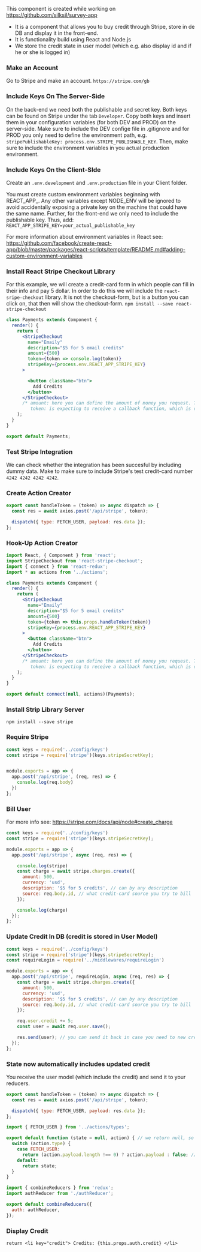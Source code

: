 This component is created while working on https://github.com/silksil/survey-app
- It is a component that allows you to buy credit through Stripe, store in de DB and display it in the front-end.
- It is functionality build using React and Node.js
- We store the credit state in user model (which e.g. also display id and if he or she is logged in)

### Make an Account
Go to Stripe and make an account.
`https://stripe.com/gb`

### Include Keys On The Server-Side
On the back-end we need both the publishable and secret key. Both keys can be found on Stripe under the tab `Developer`. Copy both keys and insert them in your configuration variables (for both DEV and PROD) on the server-side. Make sure to include the DEV confige file in .gitignore and for PROD you only need to define the environment path, e.g. `stripePublishableKey: process.env.STRIPE_PUBLISHABLE_KEY`. Then, make sure to include the environment variables in you actual production environment.

### Include Keys On the Client-SIde
Create an `.env.development` and `.env.production` file in your Client folder. 

You must create custom environment variables beginning with REACT_APP_. Any other variables except NODE_ENV will be ignored to avoid accidentally exposing a private key on the machine that could have the same name. Further, for the front-end we only need to include the publishable key. Thus, add:
`REACT_APP_STRIPE_KEY=your_actual_publishable_key`

For more information about environment variables in React see: https://github.com/facebook/create-react-app/blob/master/packages/react-scripts/template/README.md#adding-custom-environment-variables

### Install React Stripe Checkout Library
For this example, we will create a credit-card form in which people can fill in their info and pay 5 dollar. In order to do this we will include the `react-sripe-checkout` library. It is not the checkout-form, but is a button you can click on, that then will show the checkout-form.
`npm install --save react-stripe-checkout`

```jsx
class Payments extends Component {
  render() {
    return (
      <StripeCheckout
        name="Emaily"
        description="$5 for 5 email credits"
        amount={500}
        token={token => console.log(token)}
        stripeKey={process.env.REACT_APP_STRIPE_KEY}
      >

        <button className="btn">
          Add Credits
        </button>
      </StripeCheckout>
      /* amount: here you can define the amount of money you request. The default is U.S. Dollars in cents
         token: is expecting to receive a callback function, which is called after we succesfully received an authorization token */
    );
  }
}

export default Payments;
```


### Test Stripe Integration
We can check whether the integration has been succesful by including dummy data. Make to make sure to include Stripe's test credit-card number `4242 4242 4242 4242`.

### Create Action Creator
```js
export const handleToken = (token) => async dispatch => {
  const res = await axios.post('/api/stripe', token);

  dispatch({ type: FETCH_USER, payload: res.data });
};
```

### Hook-Up Action Creator
```jsx
import React, { Component } from 'react';
import StripeCheckout from 'react-stripe-checkout';
import { connect } from 'react-redux';
import * as actions from '../actions';

class Payments extends Component {
  render() {
    return (
      <StripeCheckout
        name="Emaily"
        description="$5 for 5 email credits"
        amount={500}
        token={token => this.props.handleToken(token)}
        stripeKey={process.env.REACT_APP_STRIPE_KEY}
      >
        <button className="btn">
          Add Credits
        </button>
      </StripeCheckout>
      /* amount: here you can define the amount of money you request. The default is U.S. Dollars in cents
         token: is expecting to receive a callback function, which is called after we succesfully received an authorization token */
    );
  }
}

export default connect(null, actions)(Payments);
```

### Install Strip Library Server
`npm install --save stripe`

### Require Stripe
```js
const keys = require('../config/keys')
const stripe = require('stripe')(keys.stripeSecretKey);


module.exports = app => {
  app.post('/api/stripe', (req, res) => {
    console.log(req.body)
  })
};
```

### Bill User
For more info see: https://stripe.com/docs/api/node#create_charge
```js
const keys = require('../config/keys')
const stripe = require('stripe')(keys.stripeSecretKey);

module.exports = app => {
  app.post('/api/stripe', async (req, res) => {

    console.log(stripe)
    const charge = await stripe.charges.create({
      amount: 500,
      currency: 'usd',
      description: '$5 for 5 credits', // can by any description
      source: req.body.id, // what credit-card source you try to bill
    });

    console.log(charge)
  });
};
```

### Update Credit In DB (credit is stored in User Model)
```js
const keys = require('../config/keys')
const stripe = require('stripe')(keys.stripeSecretKey);
const requireLogin = require('../middlewares/requireLogin')

module.exports = app => {
  app.post('/api/stripe', requireLogin, async (req, res) => {
    const charge = await stripe.charges.create({
      amount: 500,
      currency: 'usd',
      description: '$5 for 5 credits', // can by any description
      source: req.body.id, // what credit-card source you try to bill
    });

    req.user.credit += 5;
    const user = await req.user.save();

    res.send(user); // you can send it back in case you need to new credit as your state
  });
};
```

### State now automatically includes updated credit
You receive the user model (which include the credit) and send it to your reducers.
```js
export const handleToken = (token) => async dispatch => {
  const res = await axios.post('/api/stripe', token);

  dispatch({ type: FETCH_USER, payload: res.data });
};
```
```js
import { FETCH_USER } from '../actions/types';

export default function (state = null, action) { // we return null, so be default we don't know if he is logged-in
  switch (action.type) {
    case FETCH_USER:
      return (action.payload.length !== 0) ? action.payload : false; // if the string is empty string  return false
    default:
      return state;
  }
}
```
```js
import { combineReducers } from 'redux';
import authReducer from './authReducer';

export default combineReducers({
  auth: authReducer,
});
```

### Display Credit
```return <li key="credit"> Credits: {this.props.auth.credit} </li>```
       














